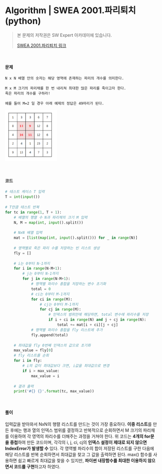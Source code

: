 # Algorithm | SWEA 2001.파리퇴치 (python)

> 본 문제의 저작권은 SW Expert 아카데미에 있습니다.
>
> [SWEA 2001.파리퇴치 링크](https://swexpertacademy.com/main/code/problem/problemDetail.do?contestProbId=AV5PzOCKAigDFAUq&categoryId=AV5PzOCKAigDFAUq&categoryType=CODE&problemTitle=2001&orderBy=FIRST_REG_DATETIME&selectCodeLang=ALL&select-1=&pageSize=10&pageIndex=1)

</br>

#### 문제

```
N x N 배열 안의 숫자는 해당 영역에 존재하는 파리의 개수를 의미한다.

M x M 크기의 파리채를 한 번 내리쳐 최대한 많은 파리를 죽이고자 한다.
죽은 파리의 개수를 구하라!

예를 들어 M=2 일 경우 아래 예제의 정답은 49마리가 된다.
```

![swea_2001_파리퇴치](README.assets/swea_2001_파리퇴치.PNG)

</br>

#### 코드

```python
# 테스트 케이스 T 입력
T = int(input())

# T만큼 테스트 반복
for tc in range(1, T + 1):
    # 배열의 행열 수 N과 파리채의 크기 M 입력
    N, M = map(int, input().split())

    # NxN 배열 입력
    mat = [list(map(int, input().split())) for _ in range(N)]

    # 영역별로 죽은 파리 수를 저장하는 빈 리스트 생성
    fly = []

    # i는 0부터 N-1까지
    for i in range(N-M+1):
        # j는 0부터 N-1까지
        for j in range(N-M+1):
            # 영역별 파리수 총합을 저장하는 변수 초기화
            total = 0
            # ci는 0부터 M-1까지
            for ci in range(M):
                # cj는 0부터 M-1까지
                for cj in range(M):
                    # 인덱스의 범위안에 해당하면, total 변수에 파리수를 저장
                    if i + ci in range(N) and j + cj in range(N):
                        total += mat[i + ci][j + cj]
            # 영역별 파리수 총합을 fly 리스트에 추가            
            fly.append(total)
    
    # 최대값을 fly 0번째 인덱스의 값으로 초기화
    max_value = fly[0]
    # fly 리스트를 순회
    for i in fly:
        # i의 값이 최대값보다 크면, i값을 최대값으로 변경
        if i > max_value:
            max_value = i
    
    # 결과 출력
    print('#{} {}'.format(tc, max_value))
```

</br>

#### 풀이

입력값을 받아와서 NxN의 행렬 리스트를 만드는 것이 가장 중요하다. **이중 리스트**를 만든 후에는 행과 열의 인덱스 범위를 결정하고 반복적으로 순회하면서 M 크기의 파리채를 이용하여 각 영역의 파리수를 더해주는 과정을 거쳐야 한다. 위 코드는 **4개의 for문을 중첩**하여 만든 코드이며, 각각의 i, j, ci, cj의 **인덱스 설정이 제대로 되지 않으면 IndexError가 발생할 수** 있다.
각 영역별 파리수의 합이 저장된 리스트를 구한 다음에 해당 리스트를 반복 순회하면서 최대값을 찾고 그 값을 출력하면 된다. max() 함수를 사용하면 쉽고 빠르게 최대값을 찾을 수 있지만, **파이썬 내장함수를 최대한 이용하지 않으면서 코드를 구현**하고자 하였다.
